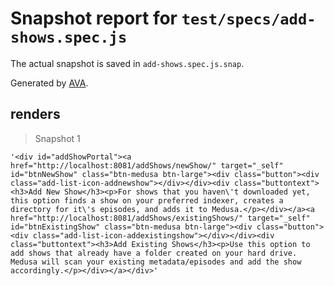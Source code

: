 # Snapshot report for `test/specs/add-shows.spec.js`

The actual snapshot is saved in `add-shows.spec.js.snap`.

Generated by [AVA](https://ava.li).

## renders

> Snapshot 1

    '<div id="addShowPortal"><a href="http://localhost:8081/addShows/newShow/" target="_self" id="btnNewShow" class="btn-medusa btn-large"><div class="button"><div class="add-list-icon-addnewshow"></div></div><div class="buttontext"><h3>Add New Show</h3><p>For shows that you haven\'t downloaded yet, this option finds a show on your preferred indexer, creates a directory for it\'s episodes, and adds it to Medusa.</p></div></a><a href="http://localhost:8081/addShows/existingShows/" target="_self" id="btnExistingShow" class="btn-medusa btn-large"><div class="button"><div class="add-list-icon-addexistingshow"></div></div><div class="buttontext"><h3>Add Existing Shows</h3><p>Use this option to add shows that already have a folder created on your hard drive. Medusa will scan your existing metadata/episodes and add the show accordingly.</p></div></a></div>'
